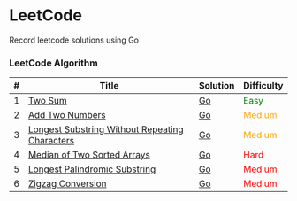 # LeetCode

Record leetcode solutions using Go

### LeetCode Algorithm


| #   | Title                                                                                                                          | Solution                                                                                                | Difficulty                       |
|-----|--------------------------------------------------------------------------------------------------------------------------------|---------------------------------------------------------------------------------------------------------|----------------------------------|
| 1   | [Two Sum](https://leetcode.cn/problems/two-sum/)                                                                               | [Go](./alg/go/twoSum/twoSum.go)                                                                         | <font color=green>Easy</font>    |
| 2   | [Add Two Numbers](https://leetcode.cn/problems/add-two-numbers/)                                                               | [Go](./alg/go/addTwoNumbers/addTwoNumbers.go)                                                           | <font color=orange>Medium</font> |
| 3   | [Longest Substring Without Repeating Characters](https://leetcode.cn/problems/longest-substring-without-repeating-characters/) | [Go](./alg/go/longestSubstringWithoutRepeatingCharacters/longestSubstringWithoutRepeatingCharacters.go) | <font color=orange>Medium</font> |
| 4   | [Median of Two Sorted Arrays](https://leetcode.cn/problems/median-of-two-sorted-arrays/)                                       | [Go](./alg/go/medianOfTwoSortedArrays/medianOfTwoSortedArrays.go)                                       | <font color=red>Hard</font>      |
| 5   | [Longest Palindromic Substring](https://leetcode.cn/problems/longest-palindromic-substring/)                                   | [Go](./alg/go/longestPalindromicSubstring/longestPalindromicSubstring.2.go)                             | <font color=red>Medium</font>    |
| 6   | [Zigzag Conversion](https://leetcode.cn/problems/zigzag-conversion/)                                                           | [Go](./alg/go/zigzagConversion/zigzagConversion.go)                                                     | <font color=red>Medium</font>    |
